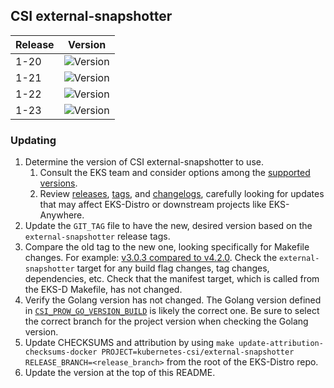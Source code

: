 ## CSI external-snapshotter

| Release | Version                                                      |
|---------|--------------------------------------------------------------|
| 1-20    | ![Version](https://img.shields.io/badge/version-v6.0.1-blue) |
| 1-21    | ![Version](https://img.shields.io/badge/version-v6.0.1-blue) |
| 1-22    | ![Version](https://img.shields.io/badge/version-v6.0.1-blue) |
| 1-23    | ![Version](https://img.shields.io/badge/version-v6.0.1-blue) |


### Updating

1. Determine the version of CSI external-snapshotter to use.
   1. Consult the EKS team and consider options among the 
      [supported versions](https://kubernetes-csi.github.io/docs/external-snapshotter.html#supported-versions). 
   2. Review [releases](https://github.com/kubernetes-csi/external-snapshotter/releases),
      [tags](https://github.com/kubernetes-csi/external-snapshotter/tags),
      and [changelogs](https://github.com/kubernetes-csi/external-snapshotter/tree/master/CHANGELOG),
      carefully looking for updates that may affect EKS-Distro or downstream 
      projects like EKS-Anywhere.
2. Update the `GIT_TAG` file to have the new, desired version based on the 
   `external-snapshotter` release tags.
3. Compare the old tag to the new one, looking specifically for Makefile changes.
   For example:
   [v3.0.3 compared to v4.2.0](https://github.com/kubernetes-csi/external-snapshotter/compare/v3.0.3...v4.2.0).
   Check the `external-snapshotter` target for any build flag changes, tag 
   changes, dependencies, etc. Check that the manifest target, which is called
   from the EKS-D Makefile, has not changed.
4. Verify the Golang version has not changed. The Golang version defined in
   [`CSI_PROW_GO_VERSION_BUILD`](https://github.com/kubernetes-csi/external-snapshotter/blob/v6.0.1/release-tools/prow.sh#L89)
   is likely the correct one. Be sure to select the correct branch for the
   project version when checking the Golang version.
5. Update CHECKSUMS and attribution by using
   `make update-attribution-checksums-docker PROJECT=kubernetes-csi/external-snapshotter RELEASE_BRANCH=<release_branch>` 
   from the root of the EKS-Distro repo.
6. Update the version at the top of this README.
